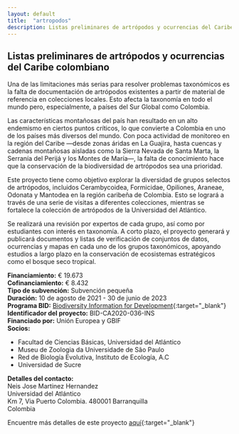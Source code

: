 ```yaml
---
layout: default
title:  "artropodos"
description: Listas preliminares de artrópodos y ocurrencias del Caribe colombiano
---
```


## Listas preliminares de artrópodos y ocurrencias del Caribe colombiano


Una de las limitaciones más serias para resolver problemas taxonómicos es la falta de documentación de artrópodos existentes a partir de material de referencia en colecciones locales. Esto afecta la taxonomía en todo el mundo pero, especialmente, a países del Sur Global como Colombia.

Las características montañosas del país han resultado en un alto endemismo en ciertos puntos críticos, lo que convierte a Colombia en uno de los países más diversos del mundo. Con poca actividad de monitoreo en la región del Caribe —desde zonas áridas en La Guajira, hasta cuencas y cadenas montañosas aisladas como la Sierra Nevada de Santa Marta, la Serranía del Perijá y los Montes de María—, la falta de conocimiento hace que la conservación de la biodiversidad de artrópodos sea una prioridad.

Este proyecto tiene como objetivo explorar la diversidad de grupos selectos de artrópodos, incluidos Cerambycoidea, Formicidae, Opiliones, Araneae, Odonata y Mantodea en la región caribeña de Colombia. Esto se logrará a través de una serie de visitas a diferentes colecciones, mientras se fortalece la colección de artrópodos de la Universidad del Atlántico.

Se realizará una revisión por expertos de cada grupo, así como por estudiantes con interés en taxonomía. A corto plazo, el proyecto generará y publicará documentos y listas de verificación de conjuntos de datos, ocurrencias y mapas en cada uno de los grupos taxonómicos, apoyando estudios a largo plazo en la conservación de ecosistemas estratégicos como el bosque seco tropical.


**Financiamiento:** € 19.673  
**Cofinanciamiento:** € 8.432  
**Tipo de subvención:** Subvención pequeña  
**Duración:** 10 de agosto  de 2021 - 30 de junio de 2023  
**Programa BID:** [Biodiversity Information for Development](https://www.gbif.org/es/programme/82243){:target="_blank"}  
**Identificador del proyecto:** BID-CA2020-036-INS  
**Financiado por:** Unión Europea y GBIF  
**Socios:**  
- Facultad de Ciencias Básicas, Universidad del Atlántico   
- Museu de Zoologia da Universidade de São Paulo  
- Red de Biología Evolutiva, Instituto de Ecología, A.C   
- Universidad de Sucre  


**Detalles del contacto:**  
Neis Jose Martinez Hernandez  
Universidad del Atlántico  
Km 7, Via Puerto Colombia. 
480001 Barranquilla  
Colombia


Encuentre más detalles de este proyecto [aquí](https://www.gbif.org/es/project/BID-CA2020-036-INS/preliminary-arthropod-checklists-and-occurrences-from-caribbean-colombia){:target="_blank"}
